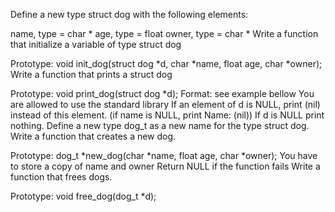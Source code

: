 Define a new type struct dog with the following elements:

name, type = char *
age, type = float
owner, type = char *
Write a function that initialize a variable of type struct dog

Prototype: void init_dog(struct dog *d, char *name, float age, char *owner);
Write a function that prints a struct dog

Prototype: void print_dog(struct dog *d);
Format: see example bellow
You are allowed to use the standard library
If an element of d is NULL, print (nil) instead of this element. (if name is NULL, print Name: (nil))
If d is NULL print nothing.
Define a new type dog_t as a new name for the type struct dog.
Write a function that creates a new dog.

Prototype: dog_t *new_dog(char *name, float age, char *owner);
You have to store a copy of name and owner
Return NULL if the function fails
Write a function that frees dogs.

Prototype: void free_dog(dog_t *d);
